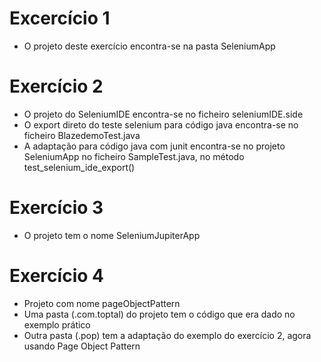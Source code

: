 # Excercício 1
- O projeto deste exercício encontra-se na pasta SeleniumApp

# Exercício 2
- O projeto do SeleniumIDE encontra-se no ficheiro seleniumIDE.side
- O export direto do teste selenium para código java encontra-se no ficheiro BlazedemoTest.java
- A adaptação para código java com junit encontra-se no projeto SeleniumApp no ficheiro SampleTest.java, no método test_selenium_ide_export()

# Exercício 3
- O projeto tem o nome SeleniumJupiterApp

# Exercício 4
- Projeto com nome pageObjectPattern
- Uma pasta (.com.toptal) do projeto tem o código que era dado no exemplo prático
- Outra pasta (.pop) tem a adaptação do exemplo do exercício 2, agora usando Page Object Pattern
